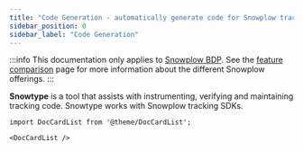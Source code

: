 ```yaml
---
title: "Code Generation - automatically generate code for Snowplow tracking SDKs"
sidebar_position: 0
sidebar_label: "Code Generation"
---
```


:::info
This documentation only applies to [Snowplow BDP](https://snowplow.io/snowplow-bdp/). See the [feature comparison](/docs/feature-comparison/index.md) page for more information about the different Snowplow offerings.
:::

**Snowtype** is a tool that assists with instrumenting, verifying and maintaining tracking code. Snowtype works with Snowplow tracking SDKs. 

```mdx-code-block
import DocCardList from '@theme/DocCardList';

<DocCardList />
```
